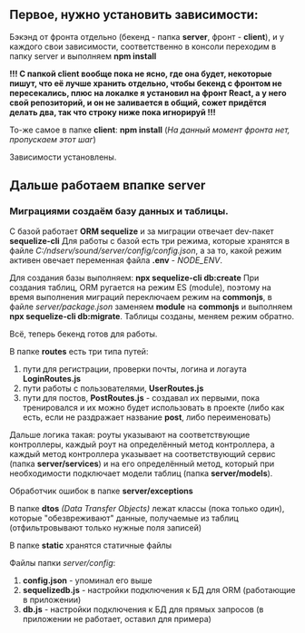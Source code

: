## Первое, нужно установить зависимости:

Бэкэнд от фронта отдельно (бекенд - папка **server**, фронт - **client**), и у каждого свои зависимости,
соответственно в консоли переходим в папку server и выполняем **npm install**

**!!! С папкой client вообще пока не ясно, где она будет, некоторые пишут, что её лучше хранить отдельно,
чтобы бекенд с фронтом не пересекались, плюс на локалке я установил на фронт React, а у него свой репозиторий, и он не заливается в общий,
сожет придётся делать два, так что строку ниже пока игнорируй !!!**

То-же самое в папке **client**: **npm install** (*На данный момент фронта нет, пропускаем этот шаг*)

Зависимости установлены.

## Дальше работаем впапке server
### Миграциями создаём базу данных и таблицы.

С базой работает **ORM sequelize** и за миграции отвечает dev-пакет **sequelize-cli**
Для работы с базой есть три режима, которые хранятся в файле *C:/ndserv/sound/server/config/config.json*,
а за то, какой режим активен овечает переменная файла **.env** - *NODE_ENV*.

Для создания базы выполняем: **npx sequelize-cli db:create**
При создания таблиц, ORM ругается на режим ES (module), поэтому на время выполнения миграций переключаем режим на **commonjs**,
в файле *server/package.json* заменяем **module** на **commonjs**
и выполняем **npx sequelize-cli db:migrate**. 
Таблицы созданы, меняем режим обратно.

Всё, теперь бекенд готов для работы.


В папке **routes** есть три типа путей:
1. пути для регистрации, проверки почты, логина и логаута **LoginRoutes.js**
2. пути работы с пользователями, **UserRoutes.js**
3. пути для постов, **PostRoutes.js** - создавал их первыми, пока тренировался и их можно будет использовать в проекте (либо как есть, если не раздражает название **post**, либо переименовать)

Дальше логика такая:
	роуты указывают на соответствующие контроллеры, каждый роут на определённый метод контроллера,
	а каждый метод контроллера указывает на соответствующий сервис (папка **server/services**) и на его определённый метод,
	который при необходимости подключает модели таблиц (папка **server/models**).


Обработчик ошибок в папке **server/exceptions**

В папке **dtos** *(Data Transfer Objects)* лежат классы (пока только один), которые "обезвреживают" данные, получаемые из таблиц (отфильтровывают только нужные поля записей)

В папке **static** хранятся статичные файлы

Файлы папки *server/config*:
1. **config.json** - упоминал его выше
2. **sequelizedb.js** - настройки подключения к БД для ORM (работающие в приложении)
3. **db.js** - настройки подключения к БД для прямых запросов (в приложении не работает, оставил для примера)
